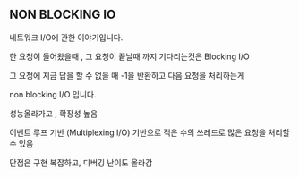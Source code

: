 ## NON BLOCKING IO

네트워크 I/O에 관한 이야기입니다.

한 요청이 들어왔을때 , 그 요청이 끝날때 까지 기다리는것은 Blocking I/O

 그 요청에 지금 답을 할 수 없을 때 -1을 반환하고 다음 요청을 처리하는게 
 
non blocking I/O 입니다. 

성능올라가고 , 확장성 높음

이벤트 루프 기반 (Multiplexing I/O) 기반으로 적은 수의 쓰레드로 많은 요청을 처리할 수 있음

단점은 구현 복잡하고, 디버깅 난이도 올라감

